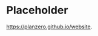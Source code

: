 # Placeholder

<a href="https://planzero.github.io/website">https://planzero.github.io/website</a>.
